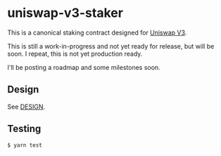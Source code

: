 # uniswap-v3-staker

This is a canonical staking contract designed for [Uniswap V3](https://github.com/Uniswap/uniswap-v3-core).

This is still a work-in-progress and not yet ready for release, but will be soon. I repeat, this is not yet production ready.

I'll be posting a roadmap and some milestones soon.

## Design

See [DESIGN](docs/DESIGN.md).

## Testing

```sh
$ yarn test
```